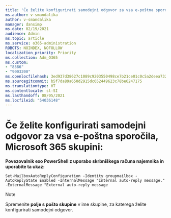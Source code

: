 ```yaml
---
title: 'Če želite konfigurirati samodejni odgovor za vsa e-poštna sporočila, Microsoft 365 skupini:'
ms.author: v-smandalika
author: v-smandalika
manager: dansimp
ms.date: 02/19/2021
audience: Admin
ms.topic: article
ms.service: o365-administration
ROBOTS: NOINDEX, NOFOLLOW
localization_priority: Priority
ms.collection: Adm_O365
ms.custom:
- "8586"
- "9003200"
ms.openlocfilehash: 3ed937d38627c1089c9203550498ce7b21ce01c0c5a2deea7326f8057f5338d8
ms.sourcegitcommit: b5f7da89a650d2915dc652449623c78be6247175
ms.translationtype: HT
ms.contentlocale: sl-SI
ms.lasthandoff: 08/05/2021
ms.locfileid: "54036148"
---
```

# <a name="to-configure-auto-reply-for-all-emails-sent-to-microsoft-365-group"></a>Če želite konfigurirati samodejni odgovor za vsa e-poštna sporočila, Microsoft 365 skupini:

**Povezovalnik exo PowerShell z uporabo skrbniškega računa najemnika in uporabite ta ukaz:**

`Set-MailboxAutoReplyConfiguration -Identity groupmailbox -AutoReplyState Enabled -InternalMessage "Internal auto-reply message." -ExternalMessage "External auto-reply message`

> [!NOTE]
> Spremenite **polje s pošto skupine** v ime skupine, za katerega želite konfigurirati samodejni odgovor.

